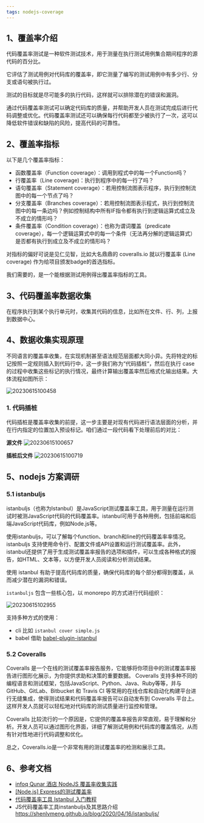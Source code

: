 ```yaml
---
tags: nodejs-coverage
---
```


## 1、覆盖率介绍

代码覆盖率测试是一种软件测试技术，用于测量在执行测试用例集合期间程序的源代码的百分比。

它评估了测试用例对代码库的覆盖率，即它测量了编写的测试用例中有多少行、分支或语句被执行过。

测试的目标就是尽可能多的执行代码，这样就可以排除潜在的错误和漏洞。

通过代码覆盖率测试可以确定代码库的质量，并帮助开发人员在测试完成后进行代码调整或优化。代码覆盖率测试还可以确保每行代码都至少被执行了一次，这可以降低软件错误和缺陷的风险，提高代码的可靠性。

## 2、覆盖率指标

以下是几个覆盖率指标：

- 函数覆盖率（Function coverage）：调用到程式中的每一个Function吗？
- 行覆盖率（Line coverage)：执行到程序中的每一行了吗？
- 语句覆盖率（Statement coverage）：若用控制流图表示程序，执行到控制流图中的每一个节点了吗？
- 分支覆盖率（Branches coverage）：若用控制流图表示程式，执行到控制流图中的每一条边吗？例如控制结构中所有IF指令都有执行到逻辑运算式成立及不成立的情形吗？
- 条件覆盖率（Condition coverage）：也称为谓词覆盖（predicate coverage），每一个逻辑运算式中的每一个条件（无法再分解的逻辑运算式）是否都有执行到成立及不成立的情形吗？
  
对指标的偏好可说是见仁见智，比如大名鼎鼎的 coveralls.io 就以行覆盖率 (Line coverage) 作为给项目颁发badge的首选指标。

我们需要的，是一个能根据测试用例得出覆盖率指标的工具。

## 3、代码覆盖率数据收集

在程序执行到某个执行单元时，收集其代码的信息，比如所在文件、行、列，上报到数据中心。

## 4、数据收集实现原理

不同语言的覆盖率收集，在实现机制甚至语法规范层面都大同小异。先将特定的标记按照一定规则插入到代码行中，这一步我们称为“代码插桩“，然后在执行 case 的过程中收集这些标记的执行情况，最终计算输出覆盖率然后格式化输出结果。大体流程如图所示：

![20230615100458](http://s3.airtlab.com/blog/20230615100458.png)

### 1. 代码插桩

代码插桩是覆盖率收集的前提，这一步主要是对现有代码进行语法层面的分析，并在行内指定的位置加入预设标记。咱们通过一段代码看下处理前后的对比：

**源文件**
![20230615100657](http://s3.airtlab.com/blog/20230615100657.png)

**插桩后文件**
![20230615100719](http://s3.airtlab.com/blog/20230615100719.png)

## 5、nodejs 方案调研

### 5.1 istanbuljs

istanbuljs（也称为Istanbul）是JavaScript测试覆盖率工具，用于测量在运行测试时被测JavaScript代码的代码覆盖率。istanbul可用于各种用例，包括前端和后端JavaScript代码库，例如Node.js等。
 
使用istanbuljs，可以了解每个function、branch和line的代码覆盖率率情况。istanbuljs 支持使用命令行、配置文件或API设置和运行测试覆盖率。此外，istanbul还提供了用于生成测试覆盖率报告的选项和插件，可以生成各种格式的报告，如HTML、文本等，以方便开发人员阅读和分析测试结果。

使用 istanbul 有助于提高代码库的质量，确保代码库的每个部分都得到覆盖，从而减少潜在的漏洞和错误。

`istanbuljs` 包含一些核心包，以 monorepo 的方式进行代码组织：

![20230615102955](http://s3.airtlab.com/blog/20230615102955.png)

支持多种方式的使用：
- cli 比如 `istanbul cover simple.js`
- babel 借助 [babel-plugin-istanbul](https://github.com/istanbuljs/babel-plugin-istanbul)

### 5.2 Coveralls
Coveralls 是一个在线的测试覆盖率报告服务，它能够将你项目中的测试覆盖率报告进行图形化展示，为你提供求助和决策的重要数据。
Coveralls 支持多种不同的编程语言和测试框架，包括JavaScript、Python、Java、Ruby等等，并与 GitHub、GitLab、Bitbucket 和 Travis CI 等常用的在线仓库和自动化构建平台进行无缝集成，使得测试结果和代码覆盖率报告可以自动发布到 Coveralls 平台上。这样开发人员就可以轻松地对代码库的测试质量进行监控和管理。

Coveralls 比较流行的一个原因是，它提供的覆盖率报告非常直观，易于理解和分析。开发人员可以通过图形化界面，详细了解测试用例和代码库的覆盖情况，从而有针对性地进行代码调整和优化。

总之，Coveralls.io是一个非常有用的测试覆盖率的检测和展示工具。

## 6、参考文档
- [infoq Qunar 酒店 NodeJS 覆盖率收集实践](https://www.infoq.cn/article/l3mqhbbeadqtlrdmpojz)
- [[Node.js] Express的测试覆盖率](https://www.cnblogs.com/moye/p/express_coverage.html)
- [代码覆盖率工具 Istanbul 入门教程](https://www.ruanyifeng.com/blog/2015/06/istanbul.html)
- JS代码覆盖率工具instanbuljs及其思路介绍 https://shenlvmeng.github.io/blog/2020/04/16/istanbuljs/